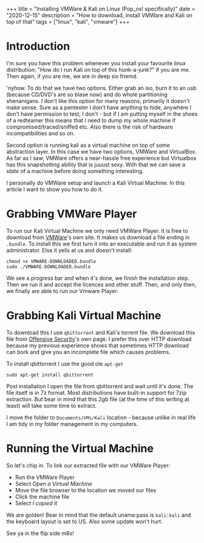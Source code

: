 +++
title = "Installing VMWare & Kali on Linux (Pop_os! specifically)"
date = "2020-12-15"
description = "How to download, install VMWare and Kali on top of that"
tags = ["linux", "kali", "vmware"]
+++

# Introduction
I'm sure you have this problem whenever you install your favourite linux distribution: "How do I run Kali on top of this hunk-a-junk?" if you are me. Then again, if you are me, we are in deep six friemd. 

'nyhow. To do that we have two options. Either grab an iso, burn it to an usb (because CD/DVD's are so blase now) and do whole partitioning shenanigans. I don't like this option for many reasons, primarily it doesn't make sense. Sure as a pentester I don't have anything to hide, anywhere I don't have permission to test; I don't - but if I am putting myself in the shoes of a redteamer this means that I need to dump my whole machine if compromised/traced/sniffed etc. Also there is the risk of hardware incompatibilities and so on. 

Second option is running kali as a virtual machine on top of some abstraction layer. In this case we have two options, VMWare and VirtualBox. As far as I saw, VMWare offers a near-hassle free experience but Virtualbox has this snapshotting ability that is juuust sexy. With that we can save a *state* of a machine before doing something interesting. 

I personally do VMWare setup and launch a Kali Virtual Machine. In this article I want to show you how to do it. 

# Grabbing VMWare Player
To run our Kali Virtual Machine we only need VMWare Player. It is free to download from [VMWare](https://www.vmware.com/)'s own site. It makes us download a file ending in `.bundle`. To install this we first turn it into an executable and run it as system administrator. Else it yells at us and doesn't install:

	chmod +x VMWARE-DOWNLOADED.bundle
	sudo ./VMWARE-DOWNLOADED.bundle

We see a progress bar and when it's done, we finish the installation step. Then we run it and accept the licences and other stuff. Then, and only then, we finally are able to run our Vmware Player.

# Grabbing Kali Virtual Machine
To download this I use `qbittorrent` and Kali's torrent file. We download this file from [Offensive Security](https://www.offensive-security.com)'s own page. I prefer this over HTTP download because my previous experience shows that sometimes HTTP download can bork and give you an incomplete file which causes problems. 

To install qbittorrent I use the good ole `apt-get`

	sudo apt-get install qbittorrent

Post installation I open the file from qbittorrent and wait until it's done. The file itself is in 7z format. Most distributions have built-in support for 7zip extraction. But bear in mind that this 2gb file (at the time of this writing at least) will take some time to extract. 

I move the folder to `Documents/VMs/Kali` location - because unlike in real life I am tidy in my folder management in my computers. 

# Running the Virtual Machine
So let's chip in. To link our extracted file with our VMWare Player:

- Run the VMWare Player
- Select *Open a Virtual Machine*
- Move the file browser to the location we moved our files
- Click the machine file
- Select *I copied it*

We are golden! Bear in mind that the default uname:pass is `kali:kali` and the keyboard layout is set to US. Also some update won't hurt. 

See ya in the flip side m8s!
